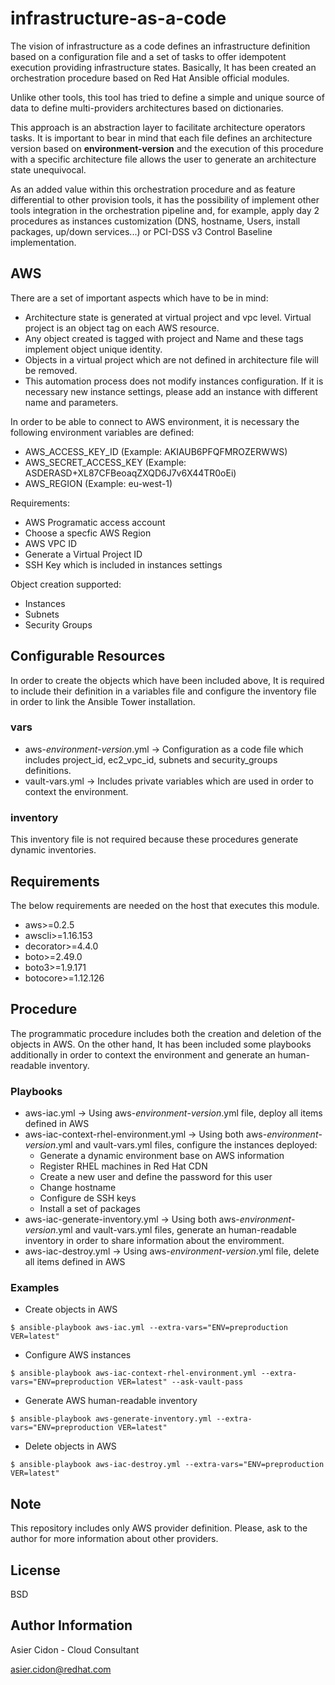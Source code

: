 # infrastructure-as-a-code

The vision of infrastructure as a code defines an infrastructure definition based on a configuration file and a set of tasks to offer idempotent execution providing infrastructure states. Basically, It has been created an orchestration procedure based on Red Hat Ansible official modules.

Unlike other tools, this tool has tried to define a simple and unique source of data to define multi-providers architectures based on dictionaries.

This approach is an abstraction layer to facilitate architecture operators tasks. It is important to bear in mind that each file defines an architecture version based on **environment-version** and the execution of this procedure with a specific architecture file allows the user to generate an architecture state unequivocal.

As an added value within this orchestration procedure and as feature differential to other provision tools, it has the possibility of implement other tools integration in the orchestration pipeline and, for example, apply day 2 procedures as instances customization (DNS, hostname, Users, install packages, up/down services...) or PCI-DSS v3 Control Baseline implementation.


## AWS

There are a set of important aspects which have to be in mind:

-   Architecture state is generated at virtual project and vpc level. Virtual project is an object tag on each AWS resource.
-   Any object created is tagged with project and Name and these tags implement object unique identity.
-   Objects in a virtual project which are not defined in architecture file will be removed.
-   This automation process does not modify instances configuration. If it is necessary new instance settings, please add an instance with different name and parameters.

In order to be able to connect to AWS environment, it is necessary the following environment variables are defined:

-   AWS_ACCESS_KEY_ID (Example: AKIAUB6PFQFMROZERWWS)
-   AWS_SECRET_ACCESS_KEY (Example: ASDERASD+XL87CFBeoaqZXQD6J7v6X44TR0oEi)
-   AWS_REGION (Example: eu-west-1)

Requirements:

-   AWS Programatic access account
-   Choose a specfic AWS Region
-   AWS VPC ID
-   Generate a Virtual Project ID
-   SSH Key which is included in instances settings

Object creation supported:

-   Instances
-   Subnets
-   Security Groups

## Configurable Resources

In order to create the objects which have been included above, It is required to include their definition in a variables file and configure the inventory file in order to link the Ansible Tower installation.

### vars

-   aws-*environment*-*version*.yml -> Configuration as a code file which includes project_id, ec2_vpc_id, subnets and security_groups definitions.
-   vault-vars.yml -> Includes private variables which are used in order to context the environment.

### inventory

This inventory file is not required because these procedures generate dynamic inventories.

## Requirements

The below requirements are needed on the host that executes this module.

-   aws>=0.2.5
-   awscli>=1.16.153
-   decorator>=4.4.0
-   boto>=2.49.0
-   boto3>=1.9.171
-   botocore>=1.12.126

## Procedure

The programmatic procedure includes both the creation and deletion of the objects in AWS. On the other hand, It has been included some playbooks additionally in order to context the environment and generate an human-readable inventory.


### Playbooks

-   aws-iac.yml -> Using aws-*environment*-*version*.yml file, deploy all items defined in AWS
-   aws-iac-context-rhel-environment.yml -> Using both aws-*environment*-*version*.yml and  vault-vars.yml files, configure the instances deployed:
    -   Generate a dynamic environment base on AWS information
    -   Register RHEL machines in Red Hat CDN
    -   Create a new user and define the password for this user
    -   Change hostname
    -   Configure de SSH keys
    -   Install a set of packages
-   aws-iac-generate-inventory.yml ->  Using both aws-*environment*-*version*.yml and  vault-vars.yml files, generate an human-readable inventory in order to share information about the enviromment.
-   aws-iac-destroy.yml -> Using aws-*environment*-*version*.yml file, delete all items defined in AWS

### Examples

-   Create objects in AWS
```
$ ansible-playbook aws-iac.yml --extra-vars="ENV=preproduction VER=latest"
```

-   Configure AWS instances
```
$ ansible-playbook aws-iac-context-rhel-environment.yml --extra-vars="ENV=preproduction VER=latest" --ask-vault-pass
```

-   Generate AWS human-readable inventory
```
$ ansible-playbook aws-generate-inventory.yml --extra-vars="ENV=preproduction VER=latest"
```

-   Delete objects in AWS
```
$ ansible-playbook aws-iac-destroy.yml --extra-vars="ENV=preproduction VER=latest"
```

Note
---

This repository includes only AWS provider definition. Please, ask to the author for more information about other providers.

License
-------

BSD

Author Information
------------------

 Asier Cidon - Cloud Consultant

 asier.cidon@redhat.com
   